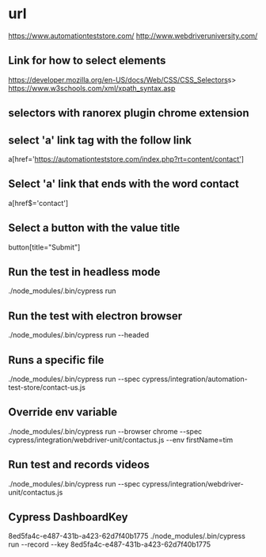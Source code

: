 # url

<https://www.automationteststore.com/>
<http://www.webdriveruniversity.com/>

## Link for how to select elements

<https://developer.mozilla.org/en-US/docs/Web/CSS/CSS_Selectors>s>
<https://www.w3schools.com/xml/xpath_syntax.asp>

## selectors with ranorex plugin chrome extension

## select 'a' link tag with the follow link

a[href='https://automationteststore.com/index.php?rt=content/contact']

## Select 'a' link that ends with the word contact

a[href$='contact']

## Select a button with the value title

button[title="Submit"]

## Run the test in headless mode

./node_modules/.bin/cypress run

## Run the test with electron browser

./node_modules/.bin/cypress run --headed

## Runs a specific file

./node_modules/.bin/cypress run --spec cypress/integration/automation-test-store/contact-us.js

## Override env variable

./node_modules/.bin/cypress run --browser chrome --spec cypress/integration/webdriver-unit/contactus.js --env firstName=tim

## Run test and records videos

./node_modules/.bin/cypress run --spec cypress/integration/webdriver-unit/contactus.js

## Cypress DashboardKey 

8ed5fa4c-e487-431b-a423-62d7f40b1775
./node_modules/.bin/cypress run --record --key 8ed5fa4c-e487-431b-a423-62d7f40b1775